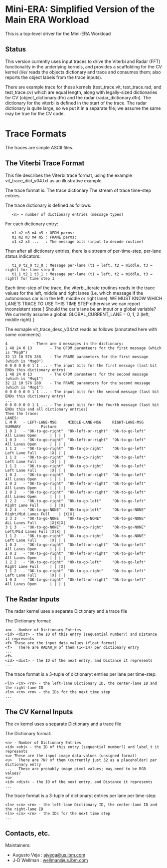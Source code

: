 # Mini-ERA: Simplified Version of the Main ERA Workload

This is a top-level driver for the Mini-ERA Workload

## Status

This version currently uses input traces to drive the Viterbi and Radar (FFT)
functionality in the underlying kernels, and provides a scaffolding for the CV
kernel (i/e/ reads the objects dictionary and trace and consumes them; also reports
the object labels from the trace inputs).

There are example trace for these kernels (test_trace.vit, test_trace.rad, and test_trace.cv)
which are equal length, along with legally-sized dictionaries for CV (object_dictionary.dfn) and
the radar (radar_dictionary.dfn).  The dictionary for the viterbi is defined in the start of the trace.
The radar dictionary is quite large, so we put it in a separate file; we assume the same may be true
for the CV code.

# Trace Formats

The traces are simple ASCII files.

## The Viterbi Trace Format
This file describes the Viterbi trace format, using the example
vit_trace_dict_v04.txt as an illustrative example.

The trace format is:
    The trace dictionary
    The stream of trace time-step entries.

The trace dictionary is defined as follows:
```
   <n> = number of dictionary entries (message types)
```
 For each dictionary entry:
```
   n1 n2 n3 n4 n5 : OFDM parms: 
   m1 m2 m3 m4 m5 : FRAME parms:
   x1 x2 x3 ...   : The message bits (input to decode routine)
```

Then after all dictionary entries, there is a stream of per-time-step, per-lane status indicators:
```
   t1_0 t2_0 t3_0 : Message per-lane (t1 = left, t2 = middle, t3 = right) for time step 0
   t1_1 t2_1 t3_1 : Message per-lane (t1 = left, t2 = middle, t3 = right) for time step 1
```
Each time-step of the trace, the viterbi_iterate routines reads in the trace values for the left, middle and right lanes
(i.e. which message if the autonomous car is in the left, middle or right lane).
WE MUST KNOW WHICH LANE'S TRACE TO USE THIS TIME STEP otherwise we can report inconsistent state
[ Should the car's lane be an input or a global variable? We currently assume a global: GLOBAL_CURRENT_LANE = 0, 1, 2 (left, middle right) ]

The exmaple vit_trace_desc_v04.txt reads as follows (annotated here with some comments)
```
4   	    - There are 4 messages in the dictionary:
1 48 24 0 13  	    - The OFDM paramteers for the first message (which is "Msg0")
32 12 10 576 288    - The FRAME parameters for the first message (which is "Msg0")
0 0 0 0 0 0 1 1 ... - The input bits for the first message (last bit ENDs this dictionary entry)
1 48 24 0 13  	    - The OFDM paramteers for the second message (which is "Msg1")
32 12 10 576 288    - The FRAME parameters for the second message (which is "Msg1")
0 0 0 0 0 0 1 1 ... - The input bits for the second message (last bit ENDs this dictionary entry)
...
0 0 0 0 0 0 1 1 ... - The input bits for the fourth message (last bit ENDs this and all dictionary entries)
Then the trace:
LANES:
L M R	- LEFT-LANE-MSG		MIDDLE-LANE-MSG		RIGHT-LANE-MSG		SUMMARY			Picture
1 0 2 	- "OK-to-go-right"	"Ok-left-or-right"	"Ok-to-go-left"		All Lanes Open		| | | |
1 0 2 	- "OK-to-go-right"	"Ok-left-or-right"	"Ok-to-go-left"		All Lanes Open		| | | |
1 1 2 	- "OK-to-go-right"	"Ok-to-go-right"	"Ok-to-go-left"		Left Lane Full		|X| | |
1 1 2 	- "OK-to-go-right"	"Ok-to-go-right"	"Ok-to-go-left"		Left Lane Full		|X| | |
1 1 2 	- "OK-to-go-right"	"Ok-to-go-right"	"Ok-to-go-left"		Left Lane Full		|X| | |
1 0 2 	- "OK-to-go-right"	"Ok-left-or-right"	"Ok-to-go-left"		All Lanes Open		| | | |
1 0 2 	- "OK-to-go-right"	"Ok-left-or-right"	"Ok-to-go-left"		All Lanes Open		| | | |
1 0 2 	- "OK-to-go-right"	"Ok-left-or-right"	"Ok-to-go-left"		All Lanes Open		| | | |
1 2 2 	- "OK-to-go-right"	"Ok-to-go-left"		"Ok-to-go-left"		Right Lane Full		| | |X|
3 2 3 	- "OK-to-go-NONE"	"Ok-to-go-left"		"Ok-to-go-NONE"		Right/Mid Lanes Full	| |X|X|
3 3 3 	- "OK-to-go-NONE	"Ok-to-go-NONE"		"Ok-to-go-NONE"		ALL Lanes Full  	|X|X|X|
3 1 3 	- "OK-to-go-NONE"	"Ok-to-go-right"	"Ok-to-go-NONE"		Left/Mid Lanes Full	|X|X| |
1 1 2 	- "OK-to-go-right"	"Ok-to-go-right"	"Ok-to-go-NONE"	    	Left Lane Full 		|X| | |
1 0 2 	- "OK-to-go-right"	"Ok-left-or-right"	"Ok-to-go-left"		All Lanes Open		| | | |
1 0 2 	- "OK-to-go-right"	"Ok-left-or-right"	"Ok-to-go-left"		All Lanes Open		| | | |
1 2 2 	- "OK-to-go-right"	"Ok-to-go-left"		"Ok-to-go-left"		Right Lane Full		| | |X|
1 1 2 	- "OK-to-go-right"	"Ok-to-go-right"	"Ok-to-go-left"		Left Lane Full		|X| | |
1 0 2 	- "OK-to-go-right"	"Ok-left-or-right"	"Ok-to-go-left"		All Lanes Open		| | | |
```
 
## The Radar Inputs
The radar kernel uses a separate Dictionary and a trace file

The Dictionary format:
```
<n> - Number of Dictionary Entries
<id> <dist> - the ID of this entry (sequential number?) and Distance it represents
<f> These are the input data values (float format)
<f>   There are RADAR_N of them (1<<14) per dictionary entry
...
<f>
<id> <dist> - the ID of the next entry, and Distance it represents
...
```
The trace format is a 3-tuple of dictionaryt entries per lane per time-step:
```
<ln> <cn> <rn> - the left-lane Dictionary ID, the center-lane ID and the right-lane ID
<ln> <cn> <rn> - the IDs for the next time step
...
```
## The CV Kernel Inputs
The cv kernel uses a separate Dictionary and a trace file

The Dictionary format:
```
<n> - Number of Dictionary Entries
<id> <obj> - the ID of this entry (sequential number?) and label_t it represents
<u> These are the input image data values (unsigned format)
<u>   There are ?N? of them (currently just 32 as a placeholder) per dictionary entry
...   These are probably image pixel values; may need to be RGB values?
<u>
<id> <dist> - the ID of the next entry, and Distance it represents
...
```
The trace format is a 3-tuple of dictionaryt entries per lane per time-step:
```
<ln> <cn> <rn> - the left-lane Dictionary ID, the center-lane ID and the right-lane ID
<ln> <cn> <rn> - the IDs for the next time step
...
```

## Contacts, etc.

Maintainers:
 - Augusto Veja : ajvega@us.ibm.com
 - J-D Wellman : wellman@us.ibm.com

